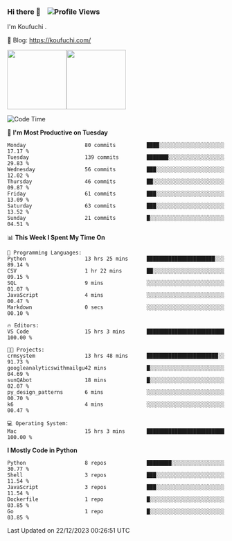 ### Hi there 👋 &nbsp;&nbsp; ![Profile Views](http://img.shields.io/badge/Profile%20Views-1222-blue)

I'm Koufuchi . 

📔 Blog: <https://koufuchi.com/>

<img align="" height="137px" src="https://github-readme-stats-seven-nu-30.vercel.app/api?username=Koufuchi&hide=issues,contribs&show_icons=true&line_height=21&theme=radical&locale=en" /><img align="" height="137px" src="https://github-readme-stats-seven-nu-30.vercel.app/api/top-langs/?username=Koufuchi&layout=compact&hide=blade,html,css,pug,scss&theme=radical&locale=en" />

<!--START_SECTION:waka-->
![Code Time](http://img.shields.io/badge/Code%20Time-230%20hrs%204%20mins-blue)

📅 **I'm Most Productive on Tuesday** 

```text
Monday                   80 commits          ████░░░░░░░░░░░░░░░░░░░░░   17.17 % 
Tuesday                  139 commits         ███████░░░░░░░░░░░░░░░░░░   29.83 % 
Wednesday                56 commits          ███░░░░░░░░░░░░░░░░░░░░░░   12.02 % 
Thursday                 46 commits          ██░░░░░░░░░░░░░░░░░░░░░░░   09.87 % 
Friday                   61 commits          ███░░░░░░░░░░░░░░░░░░░░░░   13.09 % 
Saturday                 63 commits          ███░░░░░░░░░░░░░░░░░░░░░░   13.52 % 
Sunday                   21 commits          █░░░░░░░░░░░░░░░░░░░░░░░░   04.51 % 
```


📊 **This Week I Spent My Time On** 

```text
💬 Programming Languages: 
Python                   13 hrs 25 mins      ██████████████████████░░░   89.14 % 
CSV                      1 hr 22 mins        ██░░░░░░░░░░░░░░░░░░░░░░░   09.15 % 
SQL                      9 mins              ░░░░░░░░░░░░░░░░░░░░░░░░░   01.07 % 
JavaScript               4 mins              ░░░░░░░░░░░░░░░░░░░░░░░░░   00.47 % 
Markdown                 0 secs              ░░░░░░░░░░░░░░░░░░░░░░░░░   00.10 % 

🔥 Editors: 
VS Code                  15 hrs 3 mins       █████████████████████████   100.00 % 

🐱‍💻 Projects: 
crmsystem                13 hrs 48 mins      ███████████████████████░░   91.73 % 
googleanalyticswithmailgu42 mins             █░░░░░░░░░░░░░░░░░░░░░░░░   04.69 % 
sunQAbot                 18 mins             █░░░░░░░░░░░░░░░░░░░░░░░░   02.07 % 
py_design_patterns       6 mins              ░░░░░░░░░░░░░░░░░░░░░░░░░   00.70 % 
k6                       4 mins              ░░░░░░░░░░░░░░░░░░░░░░░░░   00.47 % 

💻 Operating System: 
Mac                      15 hrs 3 mins       █████████████████████████   100.00 % 
```

**I Mostly Code in Python** 

```text
Python                   8 repos             ████████░░░░░░░░░░░░░░░░░   30.77 % 
Shell                    3 repos             ███░░░░░░░░░░░░░░░░░░░░░░   11.54 % 
JavaScript               3 repos             ███░░░░░░░░░░░░░░░░░░░░░░   11.54 % 
Dockerfile               1 repo              █░░░░░░░░░░░░░░░░░░░░░░░░   03.85 % 
Go                       1 repo              █░░░░░░░░░░░░░░░░░░░░░░░░   03.85 % 
```




 Last Updated on 22/12/2023 00:26:51 UTC
<!--END_SECTION:waka-->


